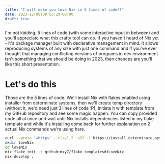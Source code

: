 ```yaml
---
title: "I will make you love Nix in 5 lines of code!!"
date: 2023-12-06T09:03:20-08:00
draft: true
---
```

I'm not kidding. 5 lines of code (with some interactive input in between) and you'll appreciate what this crafty tool can do. If you haven't heard of Nix yet - it's package manager built with declarative management in mind. It allows reproducing systems of any size with just one command and if you've ever thought that managing conflicting versions of programs in dev environment isn't something that we should be doing in 2023, then chances are you'll like this short presentation.

# Let's do this
Those are the 5 lines of code. We'll install Nix with flakes enabled using installer from determinate systems, then we'll create temp directory (without it, we'd need just 3 lines of code :P), initiate it with template from my GitHub repository and see some magic happen. You can copy provided code all at once and wait until Nix installs dependencies listed in my flake template and while it's installing come back for further explanation on 2 actual Nix commands we're using here.

```bash
curl --proto '=https' --tlsv1.2 -sSf -L https://install.determinate.systems/nix | sh -s -- install
mkdir loveNix
cd loveNix
nix flake init -t github:nxy7/flake-templates#iLoveNix
nix develop .
```

